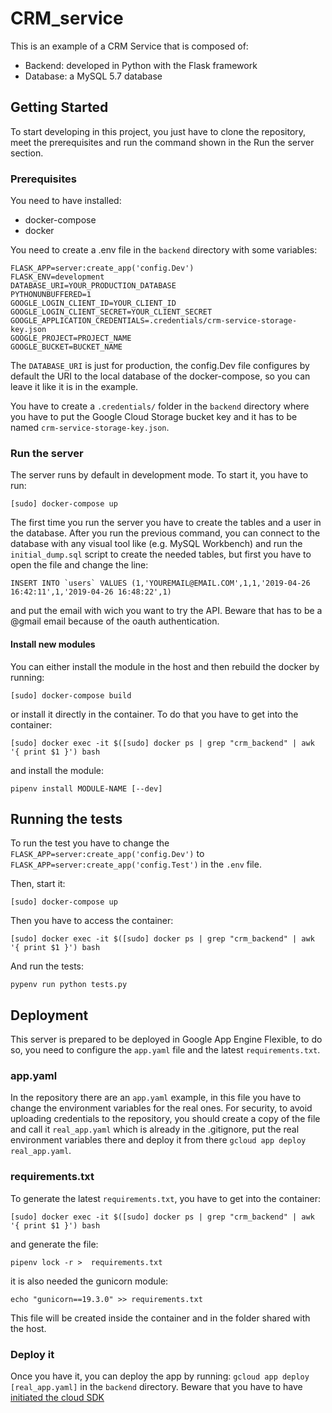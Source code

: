 # CRM_service
This is an example of a CRM Service that is composed of:
- Backend: developed in Python with the Flask framework
- Database: a MySQL 5.7 database
## Getting Started
To start developing in this project, you just have to clone the repository, meet the prerequisites and run the command shown in the Run the server section.
### Prerequisites
You need to have installed:
- docker-compose 
- docker

You need to create a .env file in the `backend` directory with some variables:
```
FLASK_APP=server:create_app('config.Dev')
FLASK_ENV=development
DATABASE_URI=YOUR_PRODUCTION_DATABASE 
PYTHONUNBUFFERED=1
GOOGLE_LOGIN_CLIENT_ID=YOUR_CLIENT_ID
GOOGLE_LOGIN_CLIENT_SECRET=YOUR_CLIENT_SECRET
GOOGLE_APPLICATION_CREDENTIALS=.credentials/crm-service-storage-key.json
GOOGLE_PROJECT=PROJECT_NAME
GOOGLE_BUCKET=BUCKET_NAME
```
The `DATABASE_URI` is just for production, the config.Dev file configures by default the URI to the local database of the docker-compose, so you can leave it like it is in the example.

You have to create a `.credentials/` folder in the `backend` directory where you have to put the Google Cloud Storage bucket key and it has to be named `crm-service-storage-key.json`.


### Run the server
The server runs by default in development mode. To start it, you have to run:

`[sudo] docker-compose up`

The first time you run the server you have to create the tables and a user in the database. After you run the previous command, you can connect to the database with any visual tool like (e.g. MySQL Workbench) and run the `initial_dump.sql` script to create the needed tables, but first you have to open the file and change the line:

```INSERT INTO `users` VALUES (1,'YOUREMAIL@EMAIL.COM',1,1,'2019-04-26 16:42:11',1,'2019-04-26 16:48:22',1)```

and put the email with wich you want to try the API. Beware that has to be a @gmail email because of the oauth authentication.

#### Install new modules
You can either install the module in the host and then rebuild the docker by running:

`[sudo] docker-compose build` 

or install it directly in the container. To do that you have to get into the container: 

`[sudo] docker exec -it $([sudo] docker ps | grep "crm_backend" | awk '{ print $1 }') bash`

and install the module:

`pipenv install MODULE-NAME [--dev]`

## Running the tests
To run the test you have to change the `FLASK_APP=server:create_app('config.Dev')` to `FLASK_APP=server:create_app('config.Test')` in the `.env` file.

Then, start it:

`[sudo] docker-compose up`

Then you have to access the container:

`[sudo] docker exec -it $([sudo] docker ps | grep "crm_backend" | awk '{ print $1 }') bash`

And run the tests:

`pypenv run python tests.py`

## Deployment
This server is prepared to be deployed in Google App Engine Flexible, to do so, you need to configure the `app.yaml` file and the latest `requirements.txt`.
### app.yaml
In the repository there are an `app.yaml` example, in this file you have to change the environment variables for the real ones. For security, to avoid uploading credentials to the repository, you should create a copy of the file and call it `real_app.yaml` which is already in the .gitignore, put the real environment variables there and deploy it from there `gcloud app deploy real_app.yaml`.
### requirements.txt
To generate the latest `requirements.txt`, you have to get into the container:

`[sudo] docker exec -it $([sudo] docker ps | grep "crm_backend" | awk '{ print $1 }') bash`

and generate the file:

`pipenv lock -r >  requirements.txt`

it is also needed the gunicorn module:

`echo "gunicorn==19.3.0" >> requirements.txt`

This file will be created inside the container and in the folder shared with the host.
### Deploy it
Once you have it, you can deploy the app by running: `gcloud app deploy [real_app.yaml]` in the `backend` directory. Beware that you have to have [initiated the cloud SDK](https://cloud.google.com/sdk/docs/initializing "Initializing Cloud SDK")
